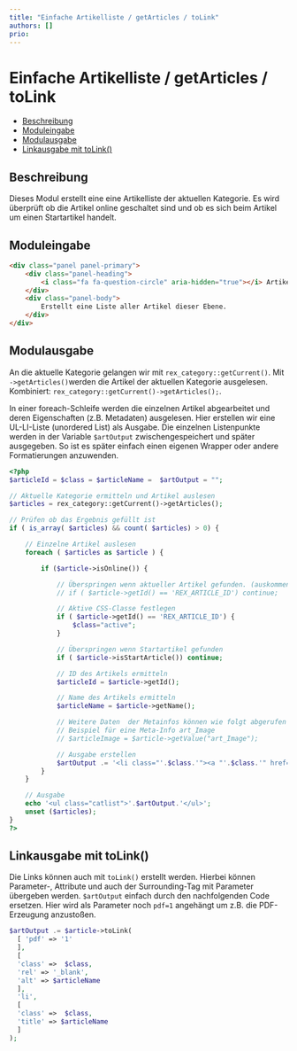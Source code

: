 ```yaml
---
title: "Einfache Artikelliste / getArticles / toLink"
authors: []
prio:
---
```


# Einfache Artikelliste / getArticles / toLink

- [Beschreibung](#beschreibung)
- [Moduleingabe](#moduleingabe)
- [Modulausgabe](#modulausgabe)
- [Linkausgabe mit toLink()](#modulausgabe2)

<a name="beschreibung"></a>
## Beschreibung

Dieses Modul erstellt eine eine Artikelliste der aktuellen Kategorie. Es wird überprüft ob die Artikel online geschaltet sind und ob es sich beim Artikel um einen Startartikel handelt. 

<a name="moduleingabe"></a>
## Moduleingabe

```html
<div class="panel panel-primary">
	<div class="panel-heading">
		<i class="fa fa-question-circle" aria-hidden="true"></i> Artikelliste
	</div>
	<div class="panel-body">
		Erstellt eine Liste aller Artikel dieser Ebene. 
	</div>
</div>
```


<a name="modulausgabe"></a>
## Modulausgabe

An die aktuelle Kategorie gelangen wir mit `rex_category::getCurrent()`. Mit `->getArticles()`werden die Artikel der aktuellen Kategorie ausgelesen. Kombiniert: `rex_category::getCurrent()->getArticles();`. 

In einer foreach-Schleife werden die einzelnen Artikel abgearbeitet und deren Eigenschaften (z.B. Metadaten) ausgelesen. Hier erstellen wir eine UL-LI-Liste (unordered List) als Ausgabe. Die einzelnen Listenpunkte werden in der Variable `$artOutput` zwischengespeichert und später ausgegeben. So ist es später einfach einen eigenen Wrapper oder andere Formatierungen anzuwenden. 

```php
<?php 
$articleId = $class = $articleName =  $artOutput = "";  

// Aktuelle Kategorie ermitteln und Artikel auslesen
$articles = rex_category::getCurrent()->getArticles();

// Prüfen ob das Ergebnis gefüllt ist
if ( is_array( $articles) && count( $articles) > 0) {

	// Einzelne Artikel auslesen
	foreach ( $articles as $article ) {

		if ($article->isOnline()) {

			// Überspringen wenn aktueller Artikel gefunden. (auskommentieren) 
			// if ( $article->getId() == 'REX_ARTICLE_ID') continue; 

			// Aktive CSS-Classe festlegen 
			if ( $article->getId() == 'REX_ARTICLE_ID') {
				$class="active";
			}

			// Überspringen wenn Startartikel gefunden 
			if ( $article->isStartArticle()) continue;

			// ID des Artikels ermitteln
			$articleId = $article->getId();

			// Name des Artikels ermitteln
			$articleName = $article->getName();

			// Weitere Daten  der Metainfos können wie folgt abgerufen werden:     
			// Beispiel für eine Meta-Info art_Image
			// $articleImage = $article->getValue("art_Image");

			// Ausgabe erstellen 
			$artOutput .= '<li class="'.$class.'"><a "'.$class.'" href="'.rex_getUrl($articleId).'">'.$articleName.'</a></li>'."\n"; 
		}
	}

	// Ausgabe 
	echo '<ul class="catlist">'.$artOutput.'</ul>';
	unset ($articles);
}
?>
```

<a name="modulausgabe2"></a>
## Linkausgabe mit toLink()

Die Links können auch mit `toLink()` erstellt werden. Hierbei können Parameter-, Attribute und auch der Surrounding-Tag mit Parameter übergeben werden. `$artOutput` einfach durch den nachfolgenden Code ersetzen. Hier wird als Parameter noch `pdf=1` angehängt um z.B. die PDF-Erzeugung anzustoßen. 

```php
$artOutput .= $article->toLink( 
  [ 'pdf' => '1'
  ],
  [
  'class' =>  $class,
  'rel' => '_blank', 
  'alt' => $articleName
  ],
  'li',
  [
  'class' =>  $class,
  'title' => $articleName 
  ] 
);
```


